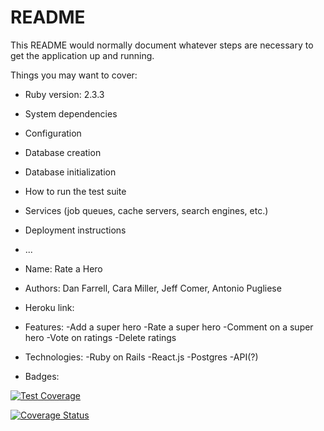 # README

This README would normally document whatever steps are necessary to get the
application up and running.

Things you may want to cover:

* Ruby version: 2.3.3

* System dependencies

* Configuration

* Database creation

* Database initialization

* How to run the test suite

* Services (job queues, cache servers, search engines, etc.)

* Deployment instructions

* ...

* Name: Rate a Hero

* Authors: Dan Farrell, Cara Miller, Jeff Comer, Antonio Pugliese

* Heroku link:

* Features:
-Add a super hero
-Rate a super hero
-Comment on a super hero
-Vote on ratings
-Delete ratings

* Technologies:
-Ruby on Rails
-React.js
-Postgres
-API(?)

* Badges:

<!-- [![Codeship Status for apugliese36/Rate-A-Hero](https://app.codeship.com/projects/e9d9a570-bb51-0135-a56e-5aa48ba64abc/status?branch=master)](https://app.codeship.com/projects/259327) -->

[![Test Coverage](https://api.codeclimate.com/v1/badges/a99a88d28ad37a79dbf6/test_coverage)](https://codeclimate.com/github/codeclimate/codeclimate/test_coverage)

[![Coverage Status](https://coveralls.io/repos/github/apugliese36/Rate-A-Hero/badge.svg?branch=master)](https://coveralls.io/github/apugliese36/Rate-A-Hero?branch=master)
